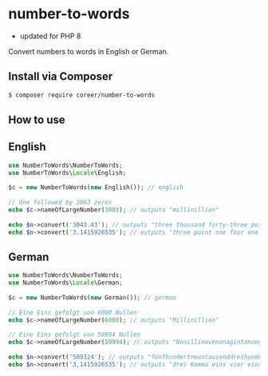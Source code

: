 # number-to-words

- updated for PHP 8

Convert numbers to words in English or German.

Install via Composer
-
```bash
$ composer require coreer/number-to-words
```

How to use
-
English
-
```php
use NumberToWords\NumberToWords;
use NumberToWords\Locale\English;
 
$c = new NumberToWords(new English()); // english
 
// One followed by 3003 zeros
echo $c->nameOfLargeNumber(3003); // outputs "millinillion"
 
echo $n->convert('3043.43'); // outputs "three thousand forty-three point four three"
echo $n->convert('3.1415926535'); // outputs "three point one four one five nine two six five three five"
```

German
-
```php
use NumberToWords\NumberToWords;
use NumberToWords\Locale\German;
 
$c = new NumberToWords(new German()); // german
 
// Eine Eins gefolgt von 6000 Nullen
echo $c->nameOfLargeNumber(6000); // outputs "Millinillion"
 
// Eine Eins gefolgt von 59994 Nullen
echo $c->nameOfLargeNumber(59994); // outputs "Nonillinovenonagintanongentillion"
 
echo $n->convert('509324'); // outputs "fünfhundertneuntausenddreihundertvierundzwanzig"
echo $n->convert('3,1415926535'); // outputs "drei Komma eins vier eins fünf neun zwei sechs fünf drei fünf"
```
